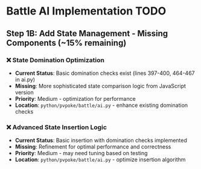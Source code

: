 # Battle AI Implementation TODO

## Step 1B: Add State Management - Missing Components (~15% remaining)

### ❌ State Domination Optimization
- **Current Status**: Basic domination checks exist (lines 397-400, 464-467 in ai.py)
- **Missing**: More sophisticated state comparison logic from JavaScript version
- **Priority**: Medium - optimization for performance
- **Location**: `python/pvpoke/battle/ai.py` - enhance existing domination checks

### ❌ Advanced State Insertion Logic  
- **Current Status**: Basic insertion with domination checks implemented
- **Missing**: Refinement for optimal performance and correctness
- **Priority**: Medium - may need tuning based on testing
- **Location**: `python/pvpoke/battle/ai.py` - optimize insertion algorithm
